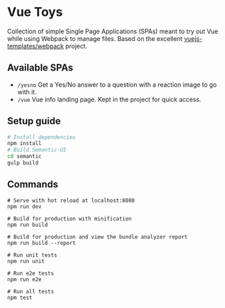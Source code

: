 # Vue Toys

Collection of simple Single Page Applications (SPAs) meant to try out Vue while
using Webpack to manage files.
Based on the excellent [vuejs-templates/webpack](https://github.com/vuejs-templates/webpack) project.

## Available SPAs

* ```/yesno``` Get a Yes/No answer to a question with a reaction image to go with it.
* ```/vue``` Vue info landing page. Kept in the project for quick access.

## Setup guide

``` bash
# Install dependencies
npm install
# Build Semantic-UI
cd semantic
gulp build
```

## Commands

```
# Serve with hot reload at localhost:8080
npm run dev

# Build for production with minification
npm run build

# Build for production and view the bundle analyzer report
npm run build --report

# Run unit tests
npm run unit

# Run e2e tests
npm run e2e

# Run all tests
npm test
```
